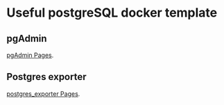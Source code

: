 # Useful postgreSQL docker template

## pgAdmin 

[pgAdmin Pages](http://localhost:5050/browser/).

## Postgres exporter

[postgres_exporter Pages](http://localhost:9187/metrics).